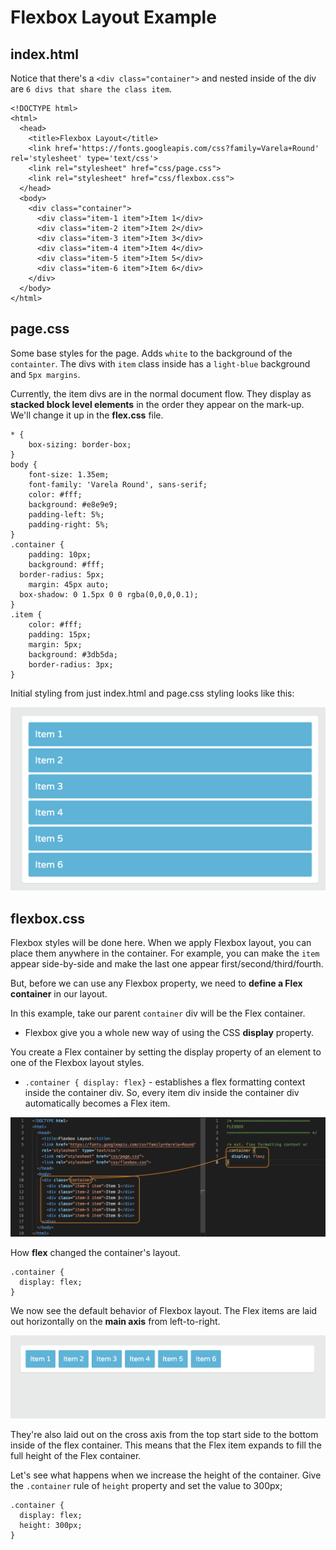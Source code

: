# Flexbox Layout Example

## index.html

Notice that there's a ```<div class="container">``` and nested inside of the div are ```6 divs that share the class item```.

```
<!DOCTYPE html>
<html>
  <head>
    <title>Flexbox Layout</title>
    <link href='https://fonts.googleapis.com/css?family=Varela+Round' rel='stylesheet' type='text/css'>
    <link rel="stylesheet" href="css/page.css">
    <link rel="stylesheet" href="css/flexbox.css">
  </head>
  <body>
    <div class="container">
      <div class="item-1 item">Item 1</div>
      <div class="item-2 item">Item 2</div>
      <div class="item-3 item">Item 3</div>
      <div class="item-4 item">Item 4</div>
      <div class="item-5 item">Item 5</div>
      <div class="item-6 item">Item 6</div>
    </div>
  </body>
</html>
```

## page.css

Some base styles for the page. Adds ```white``` to the background of the ```containter```. The divs with ```item``` class inside has a ```light-blue``` background and ```5px margins```.

Currently, the item divs are in the normal document flow. They display as **stacked block level elements** in the order they appear on the mark-up. We'll change it up in the **flex.css** file.

```
* {
	box-sizing: border-box;
}
body {
	font-size: 1.35em;
	font-family: 'Varela Round', sans-serif;
	color: #fff;
	background: #e8e9e9;
	padding-left: 5%;
	padding-right: 5%;
}
.container {
	padding: 10px;
	background: #fff;
  border-radius: 5px;
	margin: 45px auto;
  box-shadow: 0 1.5px 0 0 rgba(0,0,0,0.1);
}
.item {
	color: #fff;
	padding: 15px;
	margin: 5px;	
	background: #3db5da;
	border-radius: 3px;
}
```

Initial styling from just index.html and page.css styling looks like this:

<kbd>![alt text](img/initial.png "screenshot")</kbd>

## flexbox.css

Flexbox styles will be done here. When we apply Flexbox layout, you can place them anywhere in the container. For example, you can make the ```item``` appear side-by-side and make the last one appear first/second/third/fourth.

But, before we can use any Flexbox property, we need to **define a Flex container** in our layout.

In this example, take our parent ```container``` div will be the Flex container.

* Flexbox give you a whole new way of using the CSS **display** property. 

You create a Flex container by setting the display property of an element to one of the Flexbox layout styles.

* ```.container { display: flex}``` - establishes a flex formatting context inside the container div. So, every item div inside the container div automatically becomes a Flex item.

<kbd>![alt text](img/flexcontainer.png "screenshot")</kbd>

How **flex** changed the container's layout. 

```
.container {
  display: flex;
}
```

We now see the default behavior of Flexbox layout. The Flex items are laid out horizontally on the **main axis** from left-to-right. 

<kbd>![alt text](img/flexcont.png "screenshot")</kbd>

They're also laid out on the cross axis from the top start side to the bottom inside of the flex container. This means that the Flex item expands to fill the full height of the Flex container.

Let's see what happens when we increase the height of the container. Give the ```.container``` rule of ```height``` property and set the value to 300px;

```
.container {
  display: flex;
  height: 300px;
}
```